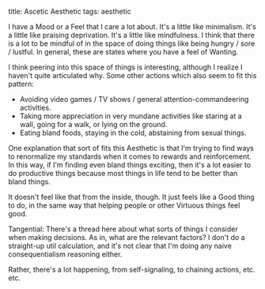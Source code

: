 title: Ascetic Aesthetic
tags: aesthetic

I have a Mood or a Feel that I care a lot about. It's a little like minimalism. It's a little like praising deprivation. It's a little like mindfulness. I think that there is a lot to be mindful of in the space of doing things like being hungry / sore / lustful. In general, these are states where you have a feel of Wanting.

I think peering into this space of things is interesting, although I realize I haven't quite articulated why. Some other actions which also seem to fit this pattern:

* Avoiding video games / TV shows / general attention-commandeering activities.
* Taking more appreciation in very mundane activities like staring at a wall, going for a walk, or lying on the ground.
* Eating bland foods, staying in the cold, abstaining from sexual things.

One explanation that sort of fits this Aesthetic is that I'm trying to find ways to renormalize my standards when it comes to rewards and reinforcement. In this way, if I'm finding even bland things exciting, then it's a lot easier to do productive things because most things in life tend to be better than bland things.

It doesn't feel like that from the inside, though. It just feels like a Good thing to do, in the same way that helping people or other Virtuous things feel good.

Tangential: There's a thread here about what sorts of things I consider when making decisions. As in, what are the relevant factors? I don't do a straight-up util calculation, and it's not clear that I'm doing any naive consequentialism reasoning either.

Rather, there's a lot happening, from self-signaling, to chaining actions, etc. etc.
